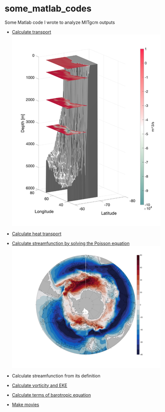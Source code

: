 # some_matlab_codes
Some Matlab code I wrote to analyze MITgcm outputs

- [Calculate transport](https://github.com/costaandrea/some_matlab_codes/blob/master/transport.m)
![alt text](https://github.com/costaandrea/some_matlab_codes/blob/master/HT.png)

- [Calculate heat transport](https://github.com/costaandrea/some_matlab_codes/blob/master/heatflux2_all_lat.m)

- [Calculate streamfunction by solving the Poisson equation](https://github.com/costaandrea/some_matlab_codes/tree/master/stremf)
![](https://github.com/costaandrea/some_matlab_codes/blob/master/PSI_poiss_fovH.png)

- Calculate streamfunction from its definition

- [Calculate vorticity and EKE](https://github.com/costaandrea/some_matlab_codes/blob/master/vort_EKE.m)

- [Calculate terms of barotropic equation](https://github.com/costaandrea/some_matlab_codes/blob/master/barotropic_eq_terms.m)

- [Make movies](https://github.com/costaandrea/some_matlab_codes/blob/master/make_movie_SSH.m)

